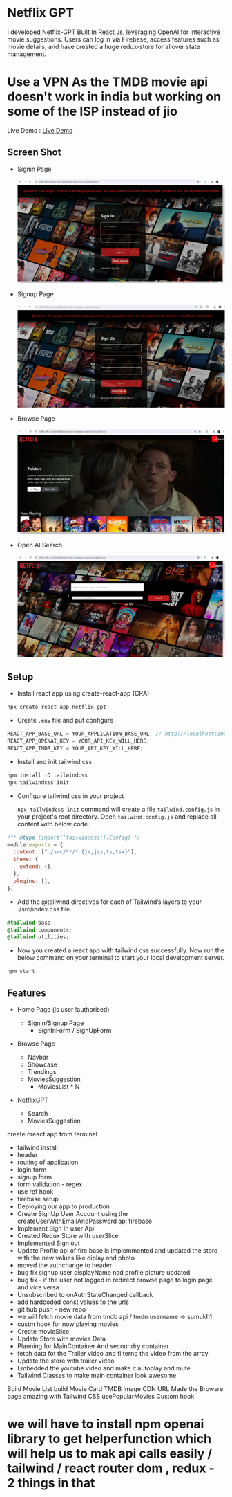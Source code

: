 
# Netflix GPT

I developed Netflix-GPT Built In React Js, leveraging OpenAI for interactive movie suggestions. Users can log in via Firebase, access features such as movie details, and have created a huge redux-store for allover state management.

# Use a VPN As the TMDB movie api doesn't work in india but working on some of the ISP instead of jio
Live Demo : [Live Demo](https://netflix-with-ai-search-le8bcjwkd-sumukh-srivastavas-projects.vercel.app/ "Live Demo")

## Screen Shot


- Signin Page

  ![Signin Page](https://github.com/jardani1/Netflix-With-AI-Search/blob/main/src/Screenshot%202024-08-05%20155034.png)

- Signup Page

  ![Signup Page](https://github.com/jardani1/Netflix-With-AI-Search/blob/main/src/Screenshot%202024-08-05%20160122.png)

- Browse Page

  ![Browse Page](https://github.com/jardani1/Netflix-With-AI-Search/blob/main/src/Screenshot%202024-08-05%20160809.png)

- Open AI Search

  ![Search Page](https://github.com/jardani1/Netflix-With-AI-Search/blob/main/src/Screenshot%202024-08-05%20155019.png)
## Setup

- Install react app using create-react-app (CRA)

```js
npx create-react-app netflix-gpt
```

- Create `.env` file and put configure

```js
REACT_APP_BASE_URL = YOUR_APPLICATION_BASE_URL; // http://localhost:300
REACT_APP_OPENAI_KEY = YOUR_API_KEY_WILL_HERE;
REACT_APP_TMDB_KEY = YOUR_API_KEY_WILL_HERE;
```

- Install and init tailwind css

```js
npm install -D tailwindcss
npx tailwindcss init
```

- Configure tailwind css in your project

  `npx tailwindcss init` command will create a file `tailwind.config.js` in your project's root directory.
  Open `tailwind.config.js` and replace all content with below code.

```js
/** @type {import('tailwindcss').Config} */
module.exports = {
  content: ["./src/**/*.{js,jsx,ts,tsx}"],
  theme: {
    extend: {},
  },
  plugins: [],
};
```

- Add the @tailwind directives for each of Tailwind’s layers to your ./src/index.css file.

```css
@tailwind base;
@tailwind components;
@tailwind utilities;
```

- Now you created a react app with tailwind css successfully. Now run the below command on your terminal to start your local development server.

```js
npm start
```

## Features

- Home Page (is user !authorised)

  - Signin/Signup Page
    - SignInForm / SignUpForm

- Browse Page

  - Navbar
  - Showcase
  - Trendings
  - MoviesSuggestion
    - MoviesList \* N

- NetflixGPT
  - Search
  - MoviesSuggestion






create creact app from terminal 

- tailwind install
- header
- routing of application
- login form
- signup form
- form validation - regex
- use ref hook
- firebase setup
- Deploying our app to production
- Create SignUp User Account using the createUserWithEmailAndPassword api firebase
- Implement Sign In user Api
- Created Redux Store with userSlice
- Implemented Sign out
- Update Profile api of fire base is implemmented and updated the store with the new values like diplay and photo
- moved the authchange to header
- bug fix signup user displayName nad profile picture updated
- bug fix - if the user not logged in redirect browse page to login page and vice versa
- Unsubscribed to onAuthStateChanged callback
- add hardcoded const values to the urls
- git hub push - new repo
- we will fetch movie data from tmdb api / tmdn username -> sumukh1
- custm hook for now playing movies
- Create movieSlice
- Update Store with movies Data
- Planning for MainContainer And secoundry container
- fetch data fot the Trailer video and filterng the video from the array
- Update the store with trailer video
- Embedded the youtube video and make it autoplay and mute
- Tailwind Classes to make main container look awesome

Build Movie List
build Movie Card
TMDB Image CDN URL
Made the Browsre page amazing with Tailwind CSS
usePopularMovies Custom hook


# we will have to install npm openai library to get helperfunction which will help us to mak api calls easily / tailwind / react router dom , redux - 2 things in that
